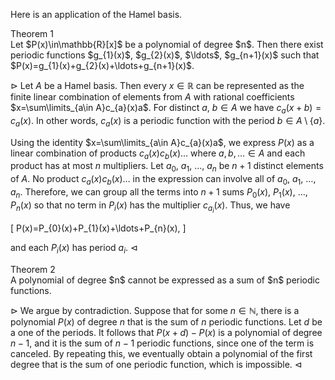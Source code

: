 Here is an application of the Hamel basis.

<div class="block-head">Theorem 1</div>
<div class="block-body"> 
Let $P(x)\in\mathbb{R}[x]$ be a polynomial of degree $n$. Then there exist 
periodic functions $g_{1}(x)$, $g_{2}(x)$, $\ldots$, $g_{n+1}(x)$ such that
$P(x)=g_{1}(x)+g_{2}(x)+\ldots+g_{n+1}(x)$.
</div>

$\rhd$ Let $A$ be a Hamel basis. Then every $x\in \mathbb{R}$ can be represented 
as the finite linear combination of elements from $A$ with rational 
coefficients $x=\sum\limits_{a\in A}c_{a}(x)a$. For distinct $a$, $b\in A$ we 
have $c_{a}(x+b)=c_{a}(x)$. In other words, $c_{a}(x)$ is a periodic function 
with the period $b\in A\setminus\{a\}$.  
 
Using the identity $x=\sum\limits_{a\in A}c_{a}(x)a$, we express $P(x)$ as a 
linear combination of products $c_{a}(x)c_{b}(x)\ldots$ where $a,b,\ldots\in A$ 
and each product has at most $n$ multipliers. Let $a_{0}$, $a_{1}$, 
$\ldots$, $a_{n}$ be $n+1$ distinct elements of $A$. No product $c_{a}(x)c_{b}(x)\ldots$ 
in the expression can involve all of $a_{0}$, $a_{1}$, $\ldots$, $a_{n}$. 
Therefore, we can group all the terms into $n+1$ sums $P_{0}(x)$, $P_{1}(x)$, 
$\ldots$, $P_{n}(x)$ so that no term in $P_{i}(x)$ has the multiplier 
$c_{a_{i}}(x)$. Thus, we have 

\[
P(x)=P_{0}(x)+P_{1}(x)+\ldots+P_{n}(x),
\] 

and each $P_{i}(x)$ has period $a_{i}$. $\lhd$

<div class="block-head">Theorem 2</div>
<div class="block-body"> 
A polynomial of degree $n$ cannot be expressed as a sum of $n$ periodic functions.
</div>

$\rhd$ We argue by contradiction. Suppose that for some $n\in\mathbb{N}$, there is a 
polynomial $P(x)$ of degree $n$ that is the sum of $n$ periodic functions. Let 
$d$ be a one of the periods. It follows that $P(x+d)-P(x)$ is a polynomial of 
degree $n-1$, and it is the sum of $n-1$ periodic functions, since one of the 
term is canceled. By repeating this, we eventually obtain a polynomial of the 
first degree that is the sum of one periodic function, which is impossible. 
$\lhd$
